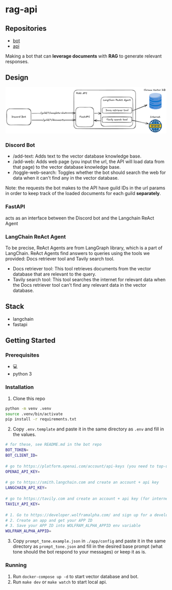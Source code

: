 # rag-api

## Repositories

- [bot](https://github.com/seg-org/rag-bot)
- [api](https://github.com/seg-org/rag-api)

Making a bot that can **leverage documents** with **RAG** to generate relevant responses.

## Design
![diagram](./docs/diagram.png)
### Discord Bot
- /add-text: Adds text to the vector database knowledge base.
- /add-web: Adds web page (you input the url, the API will load data from that page) to the vector database knowledge base.
- /toggle-web-search: Toggles whether the bot should search the web for data when it can't find any in the vector database.

Note: the requests the bot makes to the API have guild IDs in the url params in order to keep track of the loaded documents for each guild **separately**.

### FastAPI
acts as an interface between the Discord bot and the Langchain ReAct Agent

### LangChain ReAct Agent
To be precise, ReAct Agents are from LangGraph library, which is a part of LangChain. ReAct Agents find answers to queries using the tools we provided: Docs retriever tool and Tavily search tool.
- Docs retriever tool: This tool retrieves documents from the vector database that are relevant to the query.
- Tavily search tool: This tool searches the internet for relevant data when the Docs retriever tool can't find any relevant data in the vector database.

## Stack

- langchain
- fastapi

## Getting Started

### Prerequisites

- 💻
- python 3

### Installation

1. Clone this repo

```bash
python -m venv .venv
source .venv/bin/activate
pip install -r requirements.txt
```

2. Copy `.env.template` and paste it in the same directory as `.env` and fill in the values.

```bash
# for these, see README.md in the bot repo
BOT_TOKEN=
BOT_CLIENT_ID=

# go to https://platform.openai.com/account/api-keys (you need to top-up some $$ first)
OPENAI_API_KEY=

# go to https://smith.langchain.com and create an account + api key
LANGCHAIN_API_KEY=

# go to https://tavily.com and create an account + api key (for internet searches when there's no relevant data in rag)
TAVILY_API_KEY=

# 1. Go to https://developer.wolframalpha.com/ and sign up for a developer account
# 2. Create an app and get your APP ID
# 3. Save your APP ID into WOLFRAM_ALPHA_APPID env variable
WOLFRAM_ALPHA_APPID=
```

3. Copy `prompt_tone.example.json` in `./app/config` and paste it in the same directory as `prompt_tone.json` and fill in the desired base prompt (what tone should the bot respond to your messages) or keep it as is.

### Running

1. Run `docker-compose up -d` to start vector database and bot.
2. Run `make dev` or `make watch` to start local api.
